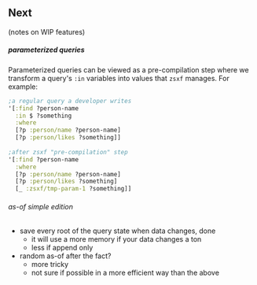## Next

(notes on WIP features)
##### parameterized queries

Parameterized queries can be viewed as a pre-compilation step where we transform a query's `:in` variables into values that `zsxf` manages. For example:

```clojure
;a regular query a developer writes  
'[:find ?person-name  
  :in $ ?something  
  :where  
  [?p :person/name ?person-name]  
  [?p :person/likes ?something]]  
  
;after zsxf "pre-compilation" step  
'[:find ?person-name  
  :where  
  [?p :person/name ?person-name]  
  [?p :person/likes ?something]  
  [_ :zsxf/tmp-param-1 ?something]]
```

###### as-of simple edition

- save every root of the query state when data changes, done
    - it will use a more memory if your data changes a ton
    - less if append only
- random as-of after the fact?
    - more tricky
    - not sure if possible in a more efficient way than the above
